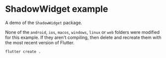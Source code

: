 # ShadowWidget example

A demo of the `ShadowWidget` package.

None of the `android`, `ios`, `macos`, `windows`, `linux` or `web` folders were modified for this example. If they aren't compiling, then delete and recreate them with the most recent version of Flutter.

```
flutter create .
```